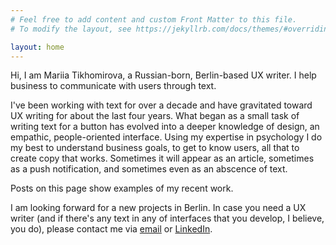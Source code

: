 ```yaml
---
# Feel free to add content and custom Front Matter to this file.
# To modify the layout, see https://jekyllrb.com/docs/themes/#overriding-theme-defaults

layout: home
---
```


Hi, I am Mariia Tikhomirova, a Russian-born, Berlin-based UX writer.
I help business to communicate with users through text.

I've been working with text for over a decade and have gravitated toward UX writing for about the last four years. What began as a small task of writing text for a button has evolved into a deeper knowledge of design, an empathic, people-oriented interface. Using my expertise in psychology I do my best to understand business goals, to get to know users, all that to create copy that works. Sometimes it will appear as an article, sometimes as a push notification, and sometimes even as an abscence of text.

Posts on this page show examples of my recent work.

I am looking forward for a new projects in Berlin. In case you need a UX writer (and if there's any text in any of interfaces that you develop, I believe, you do), please contact me via [email](mailto:uxwrtr@gmail.com) or [LinkedIn](https://www.linkedin.com/in/mariiatikhomirova/).